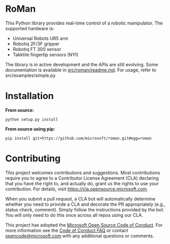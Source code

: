 
# RoMan  
This Python library provides real-time control of a robotic manipulator.
The supported hardware is:
- Universal Robots UR5 arm 
- Robotiq 2F/3F gripper
- Robotiq FT 300 sensor
- Takktile fingertip sensors (NYI)

The library is in active development and the APIs are still evolving. 
Some documentation is available in [src/roman/readme.md](src/roman/readme.md). 
For usage, refer to src/examples/simple.py

# Installation

**From source:**

    python setup.py install

**From source using pip:**

    pip install git+https://github.com/microsoft/roman.git#egg=roman

# Contributing

This project welcomes contributions and suggestions.  Most contributions require you to agree to a
Contributor License Agreement (CLA) declaring that you have the right to, and actually do, grant us
the rights to use your contribution. For details, visit https://cla.opensource.microsoft.com.

When you submit a pull request, a CLA bot will automatically determine whether you need to provide
a CLA and decorate the PR appropriately (e.g., status check, comment). Simply follow the instructions
provided by the bot. You will only need to do this once across all repos using our CLA.

This project has adopted the [Microsoft Open Source Code of Conduct](https://opensource.microsoft.com/codeofconduct/).
For more information see the [Code of Conduct FAQ](https://opensource.microsoft.com/codeofconduct/faq/) or
contact [opencode@microsoft.com](mailto:opencode@microsoft.com) with any additional questions or comments.
